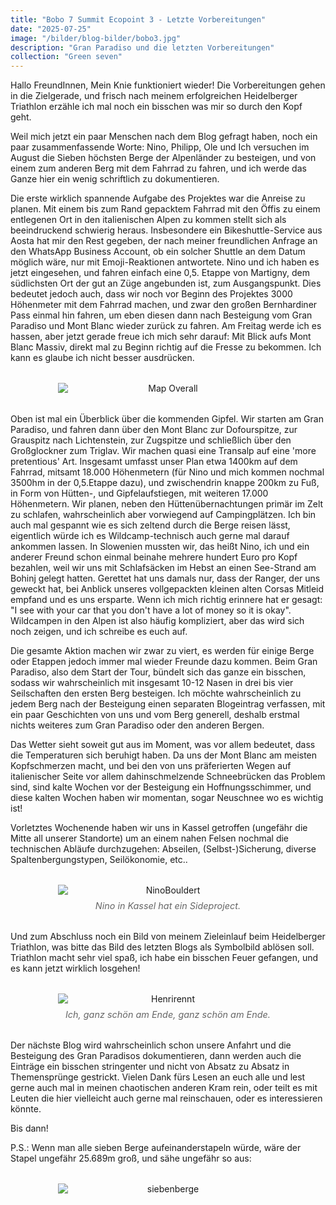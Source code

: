 ```yaml
---
title: "Bobo 7 Summit Ecopoint 3 - Letzte Vorbereitungen"
date: "2025-07-25"
image: "/bilder/blog-bilder/bobo3.jpg"
description: "Gran Paradiso und die letzten Vorbereitungen"
collection: "Green seven"
---
```


Hallo FreundInnen,
Mein Knie funktioniert wieder! Die Vorbereitungen gehen in die Zielgerade, und frisch nach meinem erfolgreichen Heidelberger Triathlon erzähle ich mal noch ein bisschen was mir so durch den Kopf geht.

Weil mich jetzt ein paar Menschen nach dem Blog gefragt haben, noch ein paar zusammenfassende Worte: Nino, Philipp, Ole und Ich versuchen im August die Sieben höchsten Berge der Alpenländer zu besteigen, und von einem zum anderen Berg mit dem Fahrrad zu fahren, und ich werde das Ganze hier ein wenig schriftlich zu dokumentieren.

Die erste wirklich spannende Aufgabe des Projektes war die Anreise zu planen. Mit einem bis zum Rand gepacktem Fahrrad mit den Öffis zu einem entlegenen Ort in den italienischen Alpen zu kommen stellt sich als beeindruckend schwierig heraus. Insbesondere ein Bikeshuttle-Service aus Aosta hat mir den Rest gegeben, der nach meiner freundlichen Anfrage an den WhatsApp Business Account, ob ein solcher Shuttle an dem Datum möglich wäre, nur mit Emoji-Reaktionen antwortete. Nino und ich haben es jetzt eingesehen, und fahren einfach eine 0,5. Etappe von Martigny, dem südlichsten Ort der gut an Züge angebunden ist, zum Ausgangspunkt.  Dies bedeutet jedoch auch, dass wir noch vor Beginn des Projektes 3000 Höhenmeter mit dem Fahrrad machen, und zwar den großen Bernhardiner Pass einmal hin fahren, um eben diesen dann nach Besteigung vom Gran Paradiso und Mont Blanc wieder zurück zu fahren. Am Freitag werde ich es hassen, aber jetzt gerade freue ich mich sehr darauf: Mit Blick aufs Mont Blanc Massiv, direkt mal zu Beginn richtig auf die Fresse zu bekommen. Ich kann es glaube ich nicht besser ausdrücken.

<figure style="margin: 2rem 0; text-align: center;">
  <img src="/bilder/blogs/bobo3/map.png" alt="Map Overall" style="display: block; margin: 0 auto; max-width: 70%; height: auto;" />
  </figcaption>
</figure>

Oben ist mal ein Überblick über die kommenden Gipfel. Wir starten am Gran Paradiso, und fahren dann über den Mont Blanc zur Dofourspitze, zur Grauspitz nach Lichtenstein, zur Zugspitze und schließlich über den Großglockner zum Triglav. Wir machen quasi eine Transalp auf eine 'more pretentious' Art. Insgesamt umfasst unser Plan etwa 1400km auf dem Fahrrad, mitsamt 18.000 Höhenmetern (für Nino und mich kommen nochmal 3500hm in der 0,5.Etappe dazu), und zwischendrin knappe 200km zu Fuß, in Form von Hütten-, und Gipfelaufstiegen, mit weiteren 17.000 Höhenmetern.
Wir planen, neben den Hüttenübernachtungen primär im Zelt zu schlafen, wahrscheinlich aber vorwiegend auf Campingplätzen.  Ich bin auch mal gespannt wie es sich zeltend durch die Berge reisen lässt, eigentlich würde ich es Wildcamp-technisch auch gerne mal darauf ankommen lassen. In Slowenien mussten wir, das heißt Nino, ich und ein anderer Freund schon einmal beinahe mehrere hundert Euro pro Kopf bezahlen, weil wir uns mit Schlafsäcken im Hebst an einen See-Strand am Bohinj gelegt hatten. Gerettet hat uns damals nur, dass der Ranger, der uns geweckt hat, bei Anblick unseres vollgepackten kleinen alten Corsas Mitleid empfand und es uns ersparte. Wenn ich mich richtig erinnere hat er gesagt: "I see  with your car that you don't have a lot of money so it is okay". 
Wildcampen in den Alpen ist also häufig kompliziert, aber das wird sich noch zeigen, und ich schreibe es euch auf.

Die gesamte Aktion machen wir zwar zu viert, es werden für einige Berge oder Etappen jedoch immer mal wieder Freunde dazu kommen. Beim Gran Paradiso, also dem Start der Tour, bündelt sich das ganze ein bisschen, sodass wir wahrscheinlich mit insgesamt 10-12 Nasen in drei bis vier Seilschaften den ersten Berg besteigen. Ich möchte wahrscheinlich zu jedem Berg nach der Besteigung einen separaten Blogeintrag verfassen, mit ein paar Geschichten von uns und vom Berg generell, deshalb erstmal nichts weiteres zum Gran Paradiso oder den anderen Bergen.

Das Wetter sieht soweit gut aus im Moment, was vor allem bedeutet, dass die Temperaturen sich beruhigt haben. Da uns der Mont Blanc am meisten Kopfschmerzen macht, und bei den von uns präferierten Wegen auf italienischer Seite vor allem dahinschmelzende Schneebrücken das Problem sind, sind kalte Wochen vor der Besteigung ein Hoffnungsschimmer, und diese kalten Wochen haben wir momentan, sogar Neuschnee wo es wichtig ist! 

Vorletztes Wochenende haben wir uns in Kassel getroffen (ungefähr die Mitte all unserer Standorte) um an einem nahen Felsen nochmal die technischen Abläufe durchzugehen: Abseilen, (Selbst-)Sicherung, diverse Spaltenbergungstypen, Seilökonomie, etc.. 


<figure style="margin: 2rem 0; text-align: center;">
  <img src="/bilder/blogs/bobo3/ninobouldert_DxO.jpg" alt="NinoBouldert" style="display: block; margin: 0 auto; max-width: 70%; height: auto;" />
  <figcaption style="font-size: 0.9rem; color: #666; font-style: italic; margin-top: 0.5rem;">
    Nino in Kassel hat ein Sideproject.
  </figcaption>
</figure>

Und zum Abschluss noch ein Bild von meinem Zieleinlauf beim Heidelberger Triathlon, was bitte das Bild des letzten Blogs als Symbolbild ablösen soll. Triathlon macht sehr viel spaß, ich habe ein bisschen Feuer gefangen, und es kann jetzt wirklich losgehen!

<figure style="margin: 2rem 0; text-align: center;">
  <img src="/bilder/blogs/bobo3/Henri_Triathlon-239.jpg" alt="Henrirennt" style="display: block; margin: 0 auto; max-width: 70%; height: auto;" />
  <figcaption style="font-size: 0.9rem; color: #666; font-style: italic; margin-top: 0.5rem;">
    Ich, ganz schön am Ende, ganz schön am Ende.
  </figcaption>
</figure>

Der nächste Blog wird wahrscheinlich schon unsere Anfahrt und die Besteigung des Gran Paradisos dokumentieren, dann werden auch die Einträge ein bisschen stringenter und nicht von Absatz zu Absatz in Themensprünge gestrickt. Vielen Dank fürs Lesen an euch alle und lest gerne auch mal in meinen chaotischen anderen Kram rein, oder teilt es mit Leuten die hier vielleicht auch gerne mal reinschauen, oder es interessieren könnte.

Bis dann!


P.S.: Wenn man alle sieben Berge aufeinanderstapeln würde, wäre der Stapel ungefähr 25.689m groß, und sähe ungefähr so aus:

<figure style="margin: 2rem 0; text-align: center;">
  <img src="/bilder/blogs/bobo3/siebenberge.jpg" alt="siebenberge" style="display: block; margin: 0 auto; max-width: 70%; height: auto;" />
  </figcaption>
</figure>